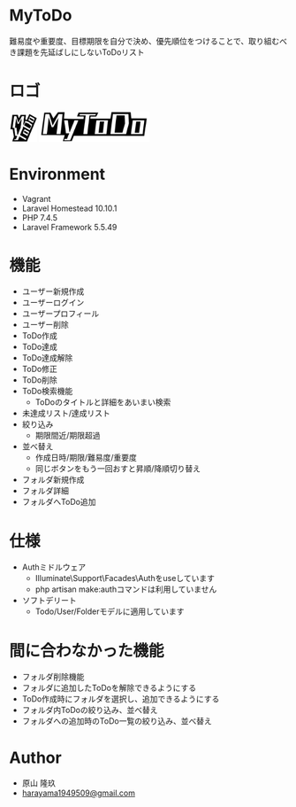 # MyToDo
難易度や重要度、目標期限を自分で決め、優先順位をつけることで、取り組むべき課題を先延ばしにしないToDoリスト

# ロゴ<br>

<img src="https://github.com/chocopc123/MyToDo/blob/master/public/image/mytodo.png" width="50">  <img src="https://github.com/chocopc123/MyToDo/blob/master/public/image/mytodo_icon.png" width="200">

# Environment

* Vagrant
* Laravel Homestead 10.10.1
* PHP 7.4.5
* Laravel Framework 5.5.49
 
# 機能

* ユーザー新規作成
* ユーザーログイン
* ユーザープロフィール
* ユーザー削除
* ToDo作成
* ToDo達成
* ToDo達成解除
* ToDo修正
* ToDo削除
* ToDo検索機能
  * ToDoのタイトルと詳細をあいまい検索
* 未達成リスト/達成リスト
* 絞り込み
  * 期限間近/期限超過
* 並べ替え
  * 作成日時/期限/難易度/重要度
  * 同じボタンをもう一回おすと昇順/降順切り替え
* フォルダ新規作成
* フォルダ詳細
* フォルダへToDo追加
  
# 仕様

* Authミドルウェア
  * Illuminate\Support\Facades\Authをuseしています
  * php artisan make:authコマンドは利用していません
* ソフトデリート
  * Todo/User/Folderモデルに適用しています

# 間に合わなかった機能
 
* フォルダ削除機能
* フォルダに追加したToDoを解除できるようにする
* ToDo作成時にフォルダを選択し、追加できるようにする
* フォルダ内ToDoの絞り込み、並べ替え
* フォルダへの追加時のToDo一覧の絞り込み、並べ替え
 
# Author
 
* 原山 隆玖
* harayama1949509@gmail.com
